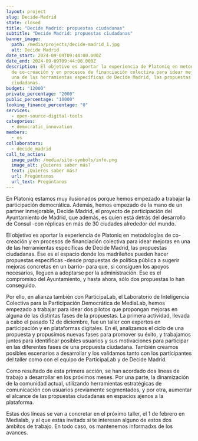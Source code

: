 ```yaml
---
layout: project
slug: Decide-Madrid
state: closed
title: "Decide Madrid: propuestas ciudadanas"
subtitle: "Decide Madrid: propuestas ciudadanas"
banner_image:
  path: /media/projects/decide-madrid_1.jpg
  alt: Decide Madrid
date_start: 2024-09-09T09:44:00.000Z
date_end: 2024-09-09T09:44:00.000Z
description: El objetivo es aportar la experiencia de Platoniq en metodologías
  de co-creación y en procesos de financiación colectiva para idear mejoras en
  una de las herramientas específicas de Decide Madrid, las propuestas
  ciudadanas.
budget: "12000"
private_percentage: "2000"
public_percentage: "10000"
looking_finance_percentage: "0"
services:
  - open-source-digital-tools
categories:
  - democratic_innovation
members:
  - os
collaborators:
  - decide_madrid
call_to_action:
  image_path: /media/site-symbols/info.png
  image_alt: ¿Quieres saber más?
  text: ¿Quieres saber más?
  url: Pregúntanos
  url_text: Pregúntanos
---
```

En Platoniq estamos muy ilusionados porque hemos empezado a trabajar la participación democrática. Además, hemos empezado de la mano de un partner inmejorable, Decide Madrid, el proyecto de participación del Ayuntamiento de Madrid, que además, es quien está detrás del desarrollo de Consul -con réplicas en más de 30 ciudades alrededor del mundo.

El objetivo es aportar la experiencia de Platoniq en metodologías de co-creación y en procesos de financiación colectiva para idear mejoras en una de las herramientas específicas de Decide Madrid, las propuestas ciudadanas. Ese es el espacio donde los madrileños pueden hacer propuestas específicas -desde propuestas de política pública a sugerir mejoras concretas en un barrio- para que, si consiguen los apoyos necesarios, lleguen a adoptarse por la administración. Ese es el compromiso del Ayuntamiento, y hasta ahora, sólo dos propuestas lo han conseguido.

Por ello, en alianza también con ParticipaLab, el Laboratorio de Inteligencia Colectiva para la Participación Democrática de MediaLab, hemos empezado a trabajar para idear dos pilotos que propongan mejoras en alguna de las distintas fases de la propuestas. La primera actividad, llevada a cabo el pasado 12 de diciembre, fue un taller con expertos en participación y en plataformas digitales. En él, analizamos el ciclo de una propuesta y propusimos nuevas fases para promover su éxito, y trabajamos juntos para identificar posibles usuarios y sus motivaciones para participar en las diferentes fases de una propuesta ciudadana. También creamos posibles escenarios a desarrollar y los validamos tanto con los participantes del taller como con el equipo de ParticipaLab y de Decide Madrid.

Como resultado de esta primera acción, se han acordado dos líneas de trabajo a desarrollar en los próximos meses. Por una parte, la dinamización de la comunidad actual, utilizando herramientas estratégicas de comunicación con usuarios previamente segmentados, y por otra, aumentar el alcance de las propuestas ciudadanas en espacios ajenos a la plataforma.

Estas dos líneas se van a concretar en el próximo taller, el 1 de febrero en Medialab, y al que estás invitadx si te interesan alguno de estos dos ámbitos de trabajo. En todo caso, os mantenemos informadxs de los avances.
